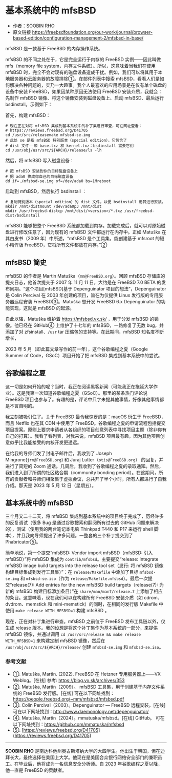 # 基本系统中的 mfsBSD

- 作者：SOOBIN RHO
- 原文链接 <https://freebsdfoundation.org/our-work/journal/browser-based-edition/configuration-management-2/mfsbsd-in-base/>


mfsBSD 是一款基于 FreeBSD 的内存操作系统。

mfsBSD 的不同之处在于，它是完全运行于内存的 FreeBSD 实例——因此叫做 mfs（memory file system，内存文件系统）。所以，这意味着当我们在使用 mfsBSD 时，完全不会对现有的磁盘设备造成干扰。例如，我们可以将其用于本地服务器和云服务器的故障排除①。在邮件列表中搜索 mfsBSD，看看人们是如何解决各种问题的，实乃一大趣事。我个人最喜欢的应用场景是在仅有单个磁盘的设备中安装 FreeBSD，如果因某种原因无法使用 FreeBSD 安装介质，我就会：先制作 mfsBSD 镜像、将这个镜像安装到磁盘设备上、启动 mfsBSD、最后运行 bsdinstall。示例如下：

 首先，构建 mfsBSD：

```
# 现在正在对将 mfsBSD 集成到基本系统中的补丁集进行审查，可在网址查看：
# https://reviews.freebsd.org/D41705
cd /usr/src/releasemake mfsbsd-se.img
# 此处 se 是指 mfsBSD 特别版本（special edition），它包含了
# dist 文件——即 base.txz 和 kernel.txz：bsdinstall 需要它们
cd /usr/obj/usr/src/${ARCH}/release/ls -lh
```

然后，将 mfsBSD 写入磁盘设备：

```
# 把 mfsBSD 安装到你的目标磁盘设备上
# 把 ada0 换成你自己的目标磁盘设备
dd if=./mfsbsd-se.img of=/dev/ada0 bs=1Mreboot
```

启动到 mfsBSD，然后执行 bsdinstall ：

```
# 复制特别版本（special edition）的 dist 文件，以便 bsdinstall 用其进行安装。
mkdir /mnt/distmount /dev/ada0p3 /mnt/dist
mkdir /usr/freebsd-distcp /mnt/dist/<version>/*.txz /usr/freebsd-dist/bsdinstall
```

mfsBSD 能够把整个 FreeBSD 系统都加载到内存。加载完成后，就可以对原始磁盘进行修改任意了，因为现有的 mfsBSD 文件都运行在内存中。正如 Matuška 在其白皮书（2009 年）中所述，“mfsBSD 是个工具集，能创建基于 mfsroot 的短小精悍版 FreeBSD，它将所有文件都放在内存。”②

## mfsBSD 简史

mfsBSD 的作者是 Martin Matuška（`mm@FreeBSD.org`）。回顾 mfsBSD 存储库的提交日志，他首次提交于 2007 年 11 月 11 日，大约是在 FreeBSD 7.0 BETA 的发布同期。“这个项目[mfsBSD]基于 Depenguinator 项目的想法”，Depenguinator 是 Colin Percival 在 2003 年创建的项目，旨在为仅提供 Linux 发行版的专用服务器远程安装 FreeBSD③。Matuška 想开发 FreeBSD 6.x Depenguinator 的功能实现，这就是 mfsBSD 的起源。

自此以降，Matuška 维护着 <https://mfsbsd.vx.sk/> ，用于分发 mfsBSD 的镜像。他已经在 GitHub④ 上维护了十七年的 mfsBSD，一路修复了无数 bug，并添加了对 zfsinstall、`/usr` tar 压缩包的支持等。在此期间，mfsBSD 知名度不断增长，

2023 年 5 月（即此篇文章写作的前一年），这个谷歌编程之夏（Google Summer of Code，GSoC）项目开始了把 mfsBSD 集成到基本系统中的尝试。

## 谷歌编程之夏

这一切是如何开始的呢？当时，我正在阅读黑客新闻（可能我正在拖延大学作业）。这是我第一次知道谷歌编程之夏（GSoC）。那里的某条热门评论说 FreeBSD 项目也参与了。有趣的是，评论中只字未提其他事情，好像其他事情都是不言自明的。

我立刻被吸引住了。关于 FreeBSD 最令我惊讶的是：macOS 衍生于 FreeBSD，而且 Netflix 也在其 CDN 中使用了 FreeBSD。谷歌编程之夏的申请流程包括提交项目提案。原则上要求申请者从各组织的项目创意列表中寻找项目主题（除非你有自己的打算）。我看了看列表，对我来说，mfsBSD 项目最有趣，因为其他项目创意似乎比我能接受的内核开发更遥远。

在给我的导师们发了封电子邮件后，我收到了 Joseph Mingrone(`jrm@FreeBSD.org`) 和 Juraj Lutter（`otis@FreeBSD.org`） 的回复，并进行了简短的 Zoom 通话。几周后，我收到了谷歌编程之夏的录取通知。然后，我们进入到了所谓的社区粘合期（community bonding period）。在这期间，所有的贡献者和导师们相聚集于虚拟会议，总共开了半个小时，所有人都进行了自我介绍。那天是 2023 年 5 月 12 日（星期五）。

## 基本系统中的 mfsBSD

三个月又二十二天，将 mfsBSD 集成到基本系统中的项目终于完成了，历经许多的反复调试（很多 Bug 是通过谷歌搜索和翻阅所有过去的 GitHub 问题来解决的），测试（使用我的两台笔记本电脑 Thinkpad T440 和 P17 来运行 shell 脚本），并且我向导师提出了许多问题。一整套的三个补丁提交到了 Phabricator⑤。

简单地说，第一个提交“mfsBSD: Vendor import mfsBSD（mfsBSD: 引入 mfsBSD）”将 mfsBSD 集成为 `contrib/mfsbsd`。主要提交“release: Integrate mfsBSD image build targets into the release tool set（发行: 将 mfsBSD 镜像构建目标集成到发行工具集）”：在 `release/Makefile` 中添加了目标 `mfsbsd-se.img` 和 `mfsbsd-se.iso`（作为 `release/Makefile.mfsbsd`）。最后一次提交“release(7): Add entries for the new mfsBSD build targets（release(7): 为新的 mfsBSD 构建目标添加条目）”在 `share/man/man7/release.7` 上添加了相应的条目。这意味着，现在我们可以在构建所有 FreeBSD 安装介质（如 cdrom、dvdrom、memstick 和 mini-memstick）的同时，在相同的发行版 Makefile 中使用 `make release WITH_MFSBSD=1` 构建 mfsBSD  。

现在，正在对补丁集进行审查。mfsBSD 之前位于 FreeBSD 发布工具链以外，仅生成 release 版本。我的设想是将这个补丁集作为基本系统的一部分，来提供 mfsBSD 镜像，并通过调用 `cd /usr/src/release && make release WITH_MFSBSD=1` 来构建定制 mfsBSD 镜像，然后在 `/usr/obj/usr/src/${ARCH}/release/` 创建 `mfsbsd-se.img` 和 `mfsbsd-se.iso`。

### 参考文献

- ①. Matuška, Martin. (2022). FreeBSD 在 Hetzner 专用服务器上——VX Weblog。[在线] 参考: <https://blog.vx.sk/archives/353>
- ②. Matuška, Martin（2009）。 mfsBSD 工具集，用于创建基于内存文件系统的 FreeBSD 发行版。[在线] 可在以下网址找到：<https://people.freebsd.org/~mm/mfsbsd/mfsbsd.pdf>
- ③. Colin Percival（2003）。Depenguinator — FreeBSD 远程安装。[在线] 可在以下网址找到：<http://www.daemonology.net/depenguinator/>
- ④. Matuška, Martin（2024）。mmatuska/mfsbsd。[在线] GitHub。 可在以下网址找到：<https://github.com/mmatuska/mfsbsd>
- ⑤. [https://reviews.freebsd.org/D41705](https://reviews.freebsd.org/D41705)

---

**SOOBIN RHO** 是南达科他州奥古斯塔纳大学的大四学生。他出生于韩国，但在迪拜长大，最终选择在美国上大学。他现在是美国合众银行网络安全部门的兼职员工。在毕业后，他将成为一名信息安全分析师。自 2023 年谷歌编程之夏以降，他一直是 FreeBSD 的贡献者。
